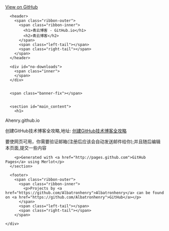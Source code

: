 <html>
  <head>
    <meta charset='utf-8'>
    <meta http-equiv="X-UA-Compatible" content="chrome=1">
    <meta name="viewport" content="width=640" />


    <title>青云博客 - GitHub.io by AHENRY</title>
  </head>

  <body>
    <a id="forkme_banner" href="https://github.com/Albatronhenry">View on GitHub</a>
    <div class="shell">

      <header>
        <span class="ribbon-outer">
          <span class="ribbon-inner">
            <h1>青云博客 - GitHub.io</h1>
            <h2>青云博客</h2>
          </span>
          <span class="left-tail"></span>
          <span class="right-tail"></span>
        </span>
      </header>

      <div id="no-downloads">
        <span class="inner">
        </span>
      </div>


      <span class="banner-fix"></span>


      <section id="main_content">
        <h1>
<a name="albatronhenrygithubio" class="anchor" href="#tiemaocsdngithubio"><span class="octicon octicon-link"></span></a>Ahenry.github.io</h1>


<p>创建GitHub技术博客全攻略,地址: <a href="http://blog.csdn.net/renfufei/article/details/37725057">创建GitHub技术博客全攻略</a></p>
<p>要使网页可用，你需要验证邮箱(注册后应该会自动发送邮件给你);并且随后编辑本页面,提交一些内容</p>

        <p>Generated with <a href="http://pages.github.com">GitHub Pages</a> using Merlot</p>
      </section>

      <footer>
        <span class="ribbon-outer">
          <span class="ribbon-inner">
            <p>Projects by <a href="https://github.com/Albatronhenry">Albatronhenry</a> can be found on <a href="https://github.com/Albatronhenry">GitHub</a></p>
          </span>
          <span class="left-tail"></span>
          <span class="right-tail"></span>
        </span>
<p>
<script type="text/javascript">var cnzz_protocol = (("https:" == document.location.protocol) ? " https://" : " http://");document.write(unescape("%3Cspan id='cnzz_stat_icon_1000461034'%3E%3C/span%3E%3Cscript src='" + cnzz_protocol + "s19.cnzz.com/z_stat.php%3Fid%3D1000461034%26online%3D1%26show%3Dline' type='text/javascript'%3E%3C/script%3E"));</script>
</p>
        <span class="octocat"></span>
      </footer>

    </div>

    
  </body>
</html>
